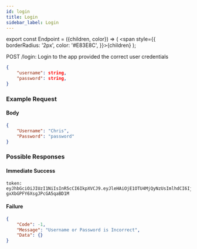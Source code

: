 ```yaml
---
id: login
title: Login
sidebar_label: Login
---
```


export const Endpoint = ({children, color}) => ( <span style={{
      borderRadius: '2px',
      color: '#E83E8C',
    }}>{children}</span> );

<Endpoint>POST /login</Endpoint>: Login to the app provided the correct user credentials

```json
{
    "username": string,
    "password": string,
}
```

### Example Request
#### Body
```json
{
    "Username": "Chris",
    "Password": "password"
}
```
### Possible Responses
#### Immediate Success
```
token: eyJhbGciOiJIUzI1NiIsInR5cCI6IkpXVCJ9.eyJleHAiOjE1OTU4MjQyNzUsImlhdCI6IjIwMjAtMDctMjdUMDA6MjY6MTUuNzg5NTg0Mi0wNDowMCIsInN1YiI6ImNocmlzIn0.5US2_ITKcfgkpEbfsR-gxXbGPFY6XsgJPcGA5qaBD1M
```
#### Failure
```json
{
	"Code": -1,
	"Message": "Username or Password is Incorrect",
	"Data": {}
}
```

